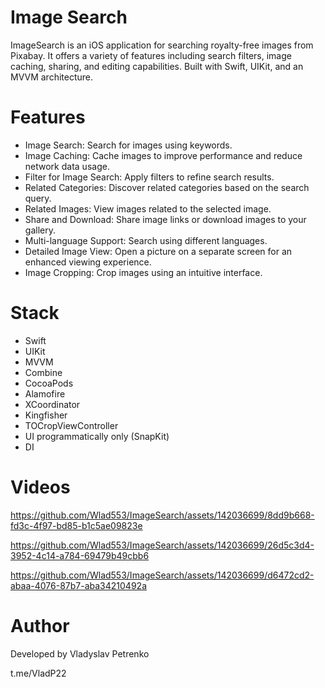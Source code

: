 # Image Search
ImageSearch is an iOS application for searching royalty-free images from Pixabay. It offers a variety of features including search filters, image caching, sharing, and editing capabilities. Built with Swift, UIKit, and an MVVM architecture.

# Features
* Image Search: Search for images using keywords.
* Image Caching: Cache images to improve performance and reduce network data usage.
* Filter for Image Search: Apply filters to refine search results.
* Related Categories: Discover related categories based on the search query.
* Related Images: View images related to the selected image.
* Share and Download: Share image links or download images to your gallery.
* Multi-language Support: Search using different languages.
* Detailed Image View: Open a picture on a separate screen for an enhanced viewing experience.
* Image Cropping: Crop images using an intuitive interface.

# Stack
* Swift
* UIKit
* MVVM
* Combine
* CocoaPods
* Alamofire
* XCoordinator
* Kingfisher
* TOCropViewController
* UI programmatically only (SnapKit)
* DI

# Videos

https://github.com/Wlad553/ImageSearch/assets/142036699/8dd9b668-fd3c-4f97-bd85-b1c5ae09823e


https://github.com/Wlad553/ImageSearch/assets/142036699/26d5c3d4-3952-4c14-a784-69479b49cbb6


https://github.com/Wlad553/ImageSearch/assets/142036699/d6472cd2-abaa-4076-87b7-aba34210492a


# Author
Developed by Vladyslav Petrenko

t.me/VladP22
